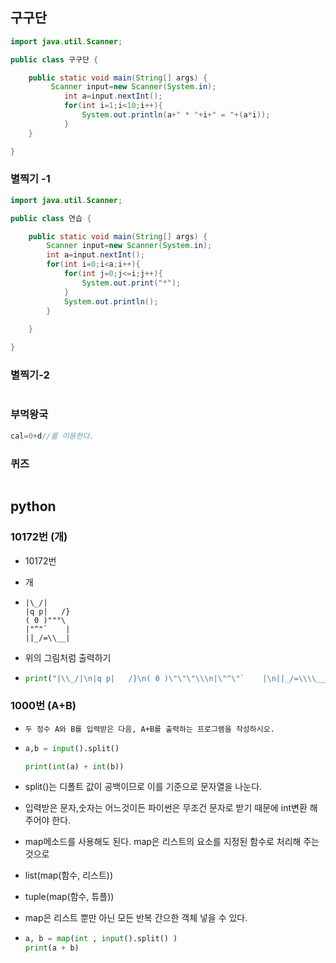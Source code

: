 

## 구구단

```java
import java.util.Scanner;

public class 구구단 {

	public static void main(String[] args) {
		 Scanner input=new Scanner(System.in);
		    int a=input.nextInt();
		    for(int i=1;i<10;i++){
		        System.out.println(a+" * "+i+" = "+(a*i));
		    }
	}

}
```

### 별찍기 -1

```java
import java.util.Scanner;

public class 연습 {

	public static void main(String[] args) {
		Scanner input=new Scanner(System.in);
		int a=input.nextInt();
		for(int i=0;i<a;i++){
			for(int j=0;j<=i;j++){
				System.out.print("*");
			}
			System.out.println();
		}
		
	}

}

```

### 별찍기-2

```html

```





### 부먹왕국

```java
cal=0+d//를 이용한다.
```

### 퀴즈

```

```







##  python

### 10172번 (개)

- 10172번

- 개

- ```
  |\_/|
  |q p|   /}
  ( 0 )"""\
  |"^"`    |
  ||_/=\\__|
  ```

- 위의 그림처럼 출력하기

- ```python
  print("|\\_/|\n|q p|   /}\n( 0 )\"\"\"\\\n|\"^\"`    |\n||_/=\\\\__|")
  ```

  

### 1000번 (A+B)

- ```
  두 정수 A와 B를 입력받은 다음, A+B를 출력하는 프로그램을 작성하시오.
  ```

- ```python
  a,b = input().split()
  
  print(int(a) + int(b))
  
  ```

-  split()는 디폴트 값이 공백이므로 이를 기준으로 문자열을 나눈다.

- 입력받은 문자,숫자는 어느것이든 파이썬은 무조건 문자로 받기 때문에  int변환 해주어야 한다.

-  map메소드를 사용해도 된다. map은 리스트의 요소를 지정된 함수로 처리해 주는 것으로

  - list(map(함수, 리스트))
  - tuple(map(함수, 튜플))
  - map은 리스트 뿐만 아닌 모든 반복 간으한 객체 넣을 수 있다.

- ```python
  a, b = map(int , input().split() )
  print(a + b) 
  ```

  

